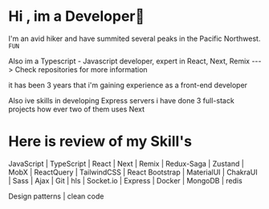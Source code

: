 
# Hi , im a Developer🤩

I'm an avid hiker and have summited several peaks in the Pacific Northwest. `FUN`

Also im a Typescript - Javascript developer, expert in React, Next, Remix ---> Check repositories for more information

it has been 3 years that i'm gaining experience as a front-end developer

Also ive skills in developing Express servers i have done 3 full-stack projects how ever two of them uses Next

# Here is review of my Skill's

JavaScript | TypeScript | React | Next | Remix | Redux-Saga | Zustand | MobX | ReactQuery | TailwindCSS | React Bootstrap | MaterialUI | ChakraUI | Sass | Ajax | Git |
hls | Socket.io | Express | Docker | MongoDB | redis 

Design patterns | clean code
